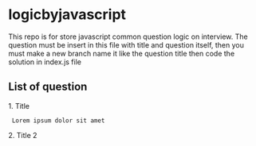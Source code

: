 # logicbyjavascript
This repo is for store javascript common question logic on interview.
The question must be insert in this file with title and question itself, then you must make a new branch name it like the question title then code the solution in index.js file

## List of question
<span>1.</span> Title<br/>
   ```
    Lorem ipsum dolor sit amet
   ```
<span>2.</span> Title 2<br/>
